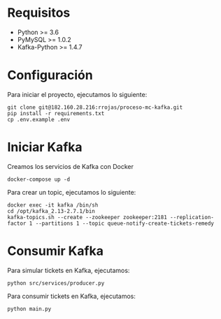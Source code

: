 # Requisitos
- Python >= 3.6
- PyMySQL >= 1.0.2
- Kafka-Python >= 1.4.7

# Configuración
Para iniciar el proyecto, ejecutamos lo siguiente:
```
git clone git@182.160.28.216:rrojas/proceso-mc-kafka.git
pip install -r requirements.txt
cp .env.example .env
```

# Iniciar Kafka

Creamos los servicios de Kafka con Docker
```
docker-compose up -d
```

Para crear un topic, ejecutamos lo siguiente:
```
docker exec -it kafka /bin/sh
cd /opt/kafka_2.13-2.7.1/bin
kafka-topics.sh --create --zookeeper zookeeper:2181 --replication-factor 1 --partitions 1 --topic queue-notify-create-tickets-remedy
```

# Consumir Kafka
Para simular tickets en Kafka, ejecutamos:
```
python src/services/producer.py
```

Para consumir tickets en Kafka, ejecutamos:
```
python main.py
```

